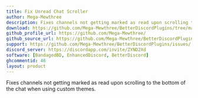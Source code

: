 ```yaml
---
title: Fix Unread Chat Scroller
author: Mega-Mewthree
description: Fixes channels not getting marked as read upon scrolling to the bottom of the chat when using custom themes.
download: https://github.com/Mega-Mewthree/BetterDiscordPlugins/tree/master/Plugins/FixUnreadChatScroller
github_profile_url: https://github.com/Mega-Mewthree/
github_source_url: https://github.com/Mega-Mewthree/BetterDiscordPlugins/tree/master/Plugins/FixUnreadChatScroller
support: https://github.com/Mega-Mewthree/BetterDiscordPlugins/issues/
discord_server: https://discordapp.com/invite/ZYND2Xd
software: [BandagedBD, EnhancedDiscord, BetterDiscord]
ghcommentid: 46
layout: product
---
```

Fixes channels not getting marked as read upon scrolling to the bottom of the chat when using custom themes.